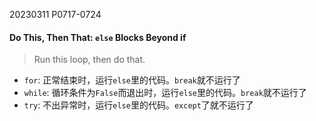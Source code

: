 20230311    P0717-0724
#### Do This, Then That: `else` Blocks Beyond if

> Run this loop, then do that.

* `for`: 正常结束时，运行`else`里的代码。`break`就不运行了
* `while`: 循环条件为`False`而退出时，运行`else`里的代码。`break`就不运行了
* `try`: 不出异常时，运行`else`里的代码。`except`了就不运行了
